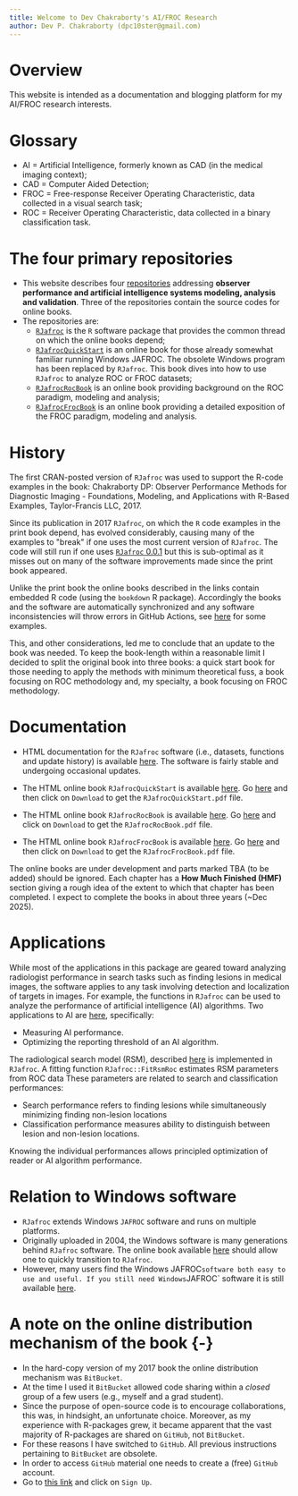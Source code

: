 ```yaml
---
title: Welcome to Dev Chakraborty's AI/FROC Research
author: Dev P. Chakraborty (dpc10ster@gmail.com)
---
```


# Overview

This website is intended as a documentation and blogging platform for my AI/FROC research interests. 

# Glossary

* AI = Artificial Intelligence, formerly known as CAD (in the medical imaging context); 
* CAD = Computer Aided Detection;
* FROC = Free-response Receiver Operating Characteristic, data collected in a visual search task;
* ROC = Receiver Operating Characteristic, data collected in a binary classification task.


# The four primary repositories

* This website describes four [repositories](https://github.com/dpc10ster) addressing **observer performance and artificial intelligence systems modeling, analysis and validation**. Three of the repositories contain the source codes for online books.
* The repositories are:
    + [`RJafroc`](https://dpc10ster.github.io/RJafroc/) is the `R` software package that provides the common thread on which the online books depend; 
    + [`RJafrocQuickStart`](https://dpc10ster.github.io/RJafrocQuickStart) is an online book for those already somewhat familiar running Windows JAFROC. The obsolete Windows program has been replaced by `RJafroc`. This book dives into how to use `RJafroc` to analyze ROC or FROC datasets;
    + [`RJafrocRocBook`](https://dpc10ster.github.io/RJafrocRocBook) is an online book providing background on the ROC paradigm, modeling and analysis; 
    + [`RJafrocFrocBook`](https://dpc10ster.github.io/RJafrocFrocBook/) is an online book providing a detailed exposition of the FROC paradigm, modeling and analysis.


# History

The first CRAN-posted version of `RJafroc` was used to support the R-code examples in the book: Chakraborty DP: Observer Performance Methods for Diagnostic Imaging - Foundations, Modeling, and Applications with R-Based Examples, Taylor-Francis LLC, 2017. 

Since its publication in 2017 `RJafroc`, on which the `R` code examples in the print book depend, has evolved considerably, causing many of the examples to "break" if one uses the most current version of `RJafroc`. The code will still run if one uses [`RJafroc` 0.0.1](https://cran.r-project.org/src/contrib/Archive/RJafroc/) but this is sub-optimal as it misses out on many of the software improvements made since the print book appeared.

Unlike the print book the online books described in the links contain embedded R code (using the `bookdown` R package). Accordingly the books and the software are automatically synchronized and any software inconsistencies will throw errors in GitHub Actions, see [here](https://github.com/dpc10ster/RJafrocFrocBook/actions) for some examples. 

This, and other considerations, led me to conclude that an update to the book was needed. To keep the book-length within a reasonable limit I decided to split the original book into three books: a quick start book for those needing to apply the methods with minimum theoretical fuss, a book focusing on ROC methodology and, my specialty, a book focusing on FROC methodology. 


# Documentation

* HTML documentation for the `RJafroc` software (i.e., datasets, functions and update history) is available [here](https://dpc10ster.github.io/RJafroc/). The software is fairly stable and undergoing occasional updates. 

* The HTML online book `RJafrocQuickStart` is available [here](https://dpc10ster.github.io/RJafrocQuickStart/). Go [here](https://github.com/dpc10ster/RJafrocQuickStart/blob/gh-pages/RJafrocQuickStart.pdf) and then click on `Download` to get the `RJafrocQuickStart.pdf` file. 

* The HTML online book `RJafrocRocBook` is available [here](https://dpc10ster.github.io/RJafrocRocBook/). Go [here](https://github.com/dpc10ster/RJafrocRocBook/blob/gh-pages/RJafrocRocBook.pdf) and click on `Download` to get the `RJafrocRocBook.pdf` file. 

* The HTML online book `RJafrocFrocBook` is available [here](https://dpc10ster.github.io/RJafrocFrocBook/). Go [here](https://github.com/dpc10ster/RJafrocFrocBook/blob/gh-pages/RJafrocFrocBook.pdf) and then click on `Download` to get the `RJafrocFrocBook.pdf` file. 

The online books are under development and parts marked TBA (to be added) should be ignored. Each chapter has a **How Much Finished (HMF)** section giving a rough idea of the extent to which that chapter has been completed. I expect to complete the books in about three years (~Dec 2025).


# Applications

While most of the applications in this package are geared toward analyzing radiologist performance in search tasks such as finding lesions in medical images, the software applies to any task involving detection and localization of targets in images. For example, the functions in `RJafroc` can be used to analyze the performance of artificial intelligence (AI) algorithms. Two applications to AI are [here](https://dpc10ster.github.io/RJafrocFrocBook/), specifically:

* Measuring AI performance.
* Optimizing the reporting threshold of an AI algorithm.

The radiological search model (RSM), described [here](https://dpc10ster.github.io/RJafrocFrocBook/) is implemented in `RJafroc`. A fitting function `RJafroc::FitRsmRoc` estimates RSM parameters from ROC data These parameters are related to search and classification performances: 

* Search performance refers to finding lesions while simultaneously minimizing finding non-lesion locations 
* Classification performance measures ability to distinguish between lesion and non-lesion locations. 

Knowing the individual performances allows principled optimization of reader or AI algorithm performance.


# Relation to Windows software

* `RJafroc` extends Windows `JAFROC` software and runs on multiple platforms.
* Originally uploaded in 2004, the Windows software is many generations behind `RJafroc` software. The online book available [here](https://dpc10ster.github.io/RJafrocQuickStart/) should allow one to quickly transition to `RJafroc`.
* However, many users find the Windows JAFROC` software both easy to use and useful. If you still need Windows `JAFROC` software it is still available [here](https://github.com/dpc10ster/WindowsJafroc).


# A note on the online distribution mechanism of the book {-}

* In the hard-copy version of my 2017 book the online distribution mechanism was `BitBucket`. 
* At the time I used it `BitBucket` allowed code sharing within a _closed_ group of a few users (e.g., myself and a grad student). 
* Since the purpose of open-source code is to encourage collaborations, this was, in hindsight, an unfortunate choice. Moreover, as my experience with R-packages grew, it became apparent that the vast majority of R-packages are shared on `GitHub`, not `BitBucket`. 
* For these reasons I have switched to `GitHub`. All previous instructions pertaining to `BitBucket` are obsolete.
* In order to access `GitHub` material one needs to create a (free) `GitHub` account. 
* Go to [this link](https://github.com) and click on `Sign Up`.


